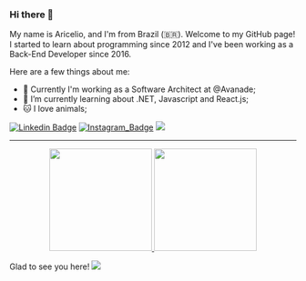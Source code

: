 ### Hi there 👋

My name is Aricelio, and I'm from Brazil (🇧🇷). Welcome to my GitHub page!
I started to learn about programming since 2012 and I've been working as a Back-End Developer since 2016.

Here are a few things about me:
- 🔭 Currently I'm working as a Software Architect at @Avanade;
- 🌱 I’m currently learning about .NET, Javascript and React.js;
- 🐱 I love animals;

[![Linkedin Badge](https://img.shields.io/badge/-LinkedIn-blue?style=flat-square&logo=Linkedin&logoColor=white&link=https://www.linkedin.com/in/aric%C3%A9lio-de-souza-fernandes-3998aa57/)](https://www.linkedin.com/in/aric%C3%A9lio-de-souza-fernandes-3998aa57/)
[![Instagram_Badge](https://img.shields.io/badge/-Instagram-%23E4405F?style=flat-square&logo=instagram&logoColor=white&link=https://instagram.com/_fernandes.ari)](https://instagram.com/_fernandes.ari)
<a href = "mailto:ariceliodesouza@gmail.com"><img src="https://img.shields.io/badge/Gmail-D14836?style=flat-square&logo=gmail&logoColor=white" target="_blank"></a>

____

<p align="center">
<a href="https://github.com/Aricelio">
  <img height="180em" src="https://github-readme-stats-eight-theta.vercel.app/api?username=Aricelio&show_icons=true&theme=algolia&include_all_commits=true&count_private=true"/>
  <img height="180em" src="https://github-readme-stats-eight-theta.vercel.app/api/top-langs/?username=Aricelio&layout=compact&langs_count=8&theme=algolia"/>
</a>
</p>

<!--
[![Aricelio's github stats](https://github-readme-stats.vercel.app/api?username=Aricelio&theme=dark&show_icons=true&count_private=true)](https://github.com/Aricelio)
-->

Glad to see you here! ![](https://komarev.com/ghpvc/?username=Aricelio&color=2ecc71)
<!--![visitors](https://visitor-badge.glitch.me/badge?page_id=Aricelio.Aricelio) -->


<!--
**Aricelio/Aricelio** is a ✨ _special_ ✨ repository because its `README.md` (this file) appears on your GitHub profile.

Here are some ideas to get you started:

- 🔭 I’m currently working on ...
- 🌱 I’m currently learning ...
- 👯 I’m looking to collaborate on ...
- 🤔 I’m looking for help with ...
- 💬 Ask me about ...
- 📫 How to reach me: ...
- 😄 Pronouns: ...
- ⚡ Fun fact: ...
-->
